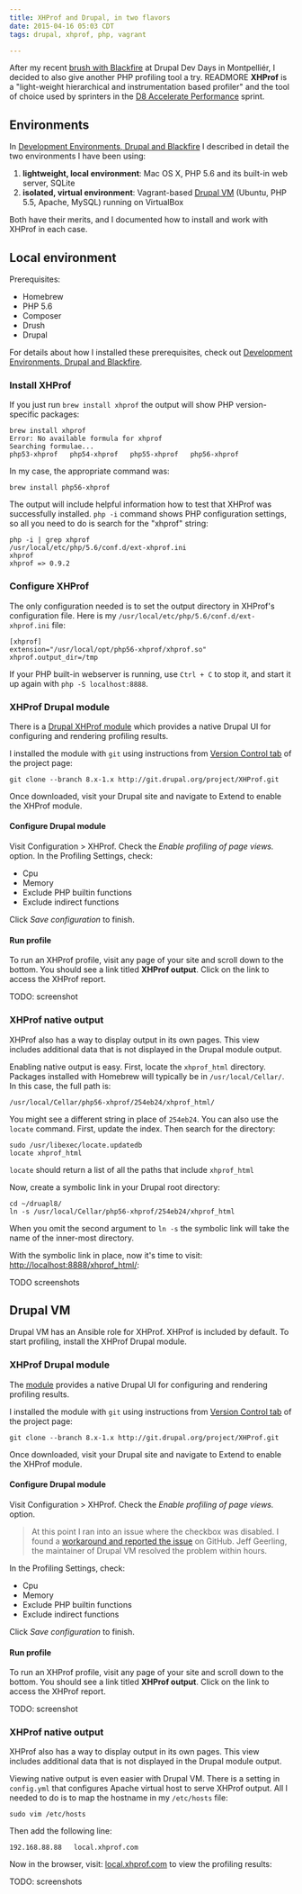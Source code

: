 ```yaml
---
title: XHProf and Drupal, in two flavors
date: 2015-04-16 05:03 CDT
tags: drupal, xhprof, php, vagrant

---
```


After my recent [brush with Blackfire](/writes/development-environments-drupal-and-blackfire/) at Drupal Dev Days in Montpelliér, I decided to also give another PHP profiling tool a try. 
READMORE
**XHProf** is a "light-weight hierarchical and instrumentation based profiler" and the tool of choice used by sprinters in the [D8 Accelerate Performance](https://groups.drupal.org/node/464283) sprint.

## Environments

In [Development Environments, Drupal and Blackfire](http://writes/development-environments-drupal-and-blackfire/) I described in detail the two environments I have been using:

1. **lightweight, local environment**: Mac OS X, PHP 5.6 and its built-in web server, SQLite
2. **isolated, virtual environment**: Vagrant-based [Drupal VM](http://drupalvm.com) (Ubuntu, PHP 5.5, Apache, MySQL) running on VirtualBox

Both have their merits, and I documented how to install and work with XHProf in each case.

## Local environment

Prerequisites:

* Homebrew
* PHP 5.6
* Composer
* Drush
* Drupal

For details about how I installed these prerequisites, check out [Development Environments, Drupal and Blackfire](http://writes/development-environments-drupal-and-blackfire/#local-environment). 


### Install XHProf

If you just run `brew install xhprof` the output will show PHP version-specific packages:

~~~
brew install xhprof
Error: No available formula for xhprof
Searching formulae...
php53-xhprof   php54-xhprof   php55-xhprof   php56-xhprof
~~~

In my case, the appropriate command was:

~~~
brew install php56-xhprof
~~~

The output will include helpful information how to test that XHProf was successfully installed. `php -i` command shows PHP configuration settings, so all you need to do is search for the "xhprof" string:

~~~
php -i | grep xhprof
/usr/local/etc/php/5.6/conf.d/ext-xhprof.ini
xhprof
xhprof => 0.9.2
~~~

### Configure XHProf

The only configuration needed is to set the output directory in XHProf's configuration file. Here is my `/usr/local/etc/php/5.6/conf.d/ext-xhprof.ini` file:

~~~
[xhprof]
extension="/usr/local/opt/php56-xhprof/xhprof.so"
xhprof.output_dir=/tmp
~~~

If your PHP built-in webserver is running, use `Ctrl + C` to stop it, and start it up again with `php -S localhost:8888`.

### XHProf Drupal module

There is a [Drupal XHProf module](https://www.drupal.org/project/xhprof) which provides a native Drupal UI for configuring and rendering profiling results.

I installed the module with `git` using instructions from [Version Control tab](https://www.drupal.org/project/xhprof/git-instructions) of the project page:

~~~
git clone --branch 8.x-1.x http://git.drupal.org/project/XHProf.git
~~~

Once downloaded, visit your Drupal site and navigate to Extend to enable the XHProf module. 

#### Configure Drupal module

Visit Configuration > XHProf. Check the *Enable profiling of page views.* option. In the Profiling Settings, check:

* Cpu
* Memory
* Exclude PHP builtin functions
* Exclude indirect functions

Click *Save configuration* to finish.

#### Run profile

To run an XHProf profile, visit any page of your site and scroll down to the bottom. You should see a link titled **XHProf output**. Click on the link to access the XHProf report.

TODO: screenshot

### XHProf native output

XHProf also has a way to display output in its own pages. This view includes additional data that is not displayed in the Drupal module output.

Enabling native output is easy. First, locate the `xhprof_html` directory. Packages installed with Homebrew will typically be in `/usr/local/Cellar/`. In this case, the full path is:

~~~
/usr/local/Cellar/php56-xhprof/254eb24/xhprof_html/
~~~

You might see a different string in place of `254eb24`. You can also use the `locate` command. First, update the index. Then search for the directory:

~~~
sudo /usr/libexec/locate.updatedb
locate xhprof_html
~~~

`locate` should return a list of all the paths that include `xhprof_html`

Now, create a symbolic link in your Drupal root directory:

~~~
cd ~/druapl8/
ln -s /usr/local/Cellar/php56-xhprof/254eb24/xhprof_html
~~~

When you omit the second argument to `ln -s` the symbolic link will take the name of the inner-most directory.

With the symbolic link in place, now it's time to visit: [http://localhost:8888/xhprof_html/]():

TODO screenshots

## Drupal VM

Drupal VM has an Ansible role for XHProf. XHProf is included by default. To start profiling, install the XHProf Drupal module.

### XHProf Drupal module

The [module](https://www.drupal.org/project/xhprof) provides a native Drupal UI for configuring and rendering profiling results.

I installed the module with `git` using instructions from [Version Control tab](https://www.drupal.org/project/xhprof/git-instructions) of the project page:

~~~
git clone --branch 8.x-1.x http://git.drupal.org/project/XHProf.git
~~~

Once downloaded, visit your Drupal site and navigate to Extend to enable the XHProf module. 

#### Configure Drupal module

Visit Configuration > XHProf. Check the *Enable profiling of page views.* option. 

> At this point I ran into an issue where the checkbox was disabled. I found a [workaround and reported the issue](https://github.com/geerlingguy/drupal-vm/issues/73) on GitHub. Jeff Geerling, the maintainer of Drupal VM resolved the problem within hours.

In the Profiling Settings, check:

* Cpu
* Memory
* Exclude PHP builtin functions
* Exclude indirect functions

Click *Save configuration* to finish.

#### Run profile

To run an XHProf profile, visit any page of your site and scroll down to the bottom. You should see a link titled **XHProf output**. Click on the link to access the XHProf report.

TODO: screenshot

### XHProf native output

XHProf also has a way to display output in its own pages. This view includes additional data that is not displayed in the Drupal module output.

Viewing native output is even easier with Drupal VM. There is a setting in `config.yml` that configures Apache virtual host to serve XHProf output. All I needed to do is to map the hostname in my `/etc/hosts` file:

~~~
sudo vim /etc/hosts
~~~

Then add the following line:

~~~
192.168.88.88   local.xhprof.com
~~~

Now in the browser, visit: [local.xhprof.com](http://local.xhprof.com) to view the profiling results:

TODO: screenshots



